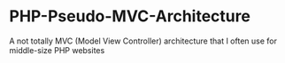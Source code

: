 # PHP-Pseudo-MVC-Architecture
A not totally MVC (Model View Controller) architecture that I often use for middle-size PHP websites
